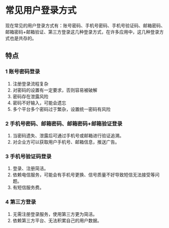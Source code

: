 # 常见用户登录方式

现在常见的用户登录方式有：账号密码、手机号密码、手机号验证码、邮箱密码、邮箱密码+邮箱验证、第三方登录这几种登录方式，在许多应用中，这几种登录方式也是共存的。

## 特点

### 1 账号密码登录 

1. 注册登录流程复杂
2. 对密码的设置有一定要求，否则容易被破解
3. 密码存在泄露风险
4. 密码不好输入，可能会遗忘
5. 多个平台多个密码过于繁杂，设置统一密码有风险

### 2 手机号密码、邮箱密码、邮箱密码+邮箱验证登录

1. 当密码遗失、泄露后可通过手机号或邮箱进行验证追溯。
2. 对企业方可以获取用户手机号、邮箱信息，推送广告。

### 3 手机号验证码登录

1. 登录、注册简洁。
2. 依赖电信服务，可能会有手机号更换、信号质量不好导致短信无法接受等问题。
3. 有短信服务费。 

### 4 第三方登录 

1. 无需注册登录服务，使用第三方更为简洁。
2. 依赖第三方平台、无法积累自己的用户数据。


